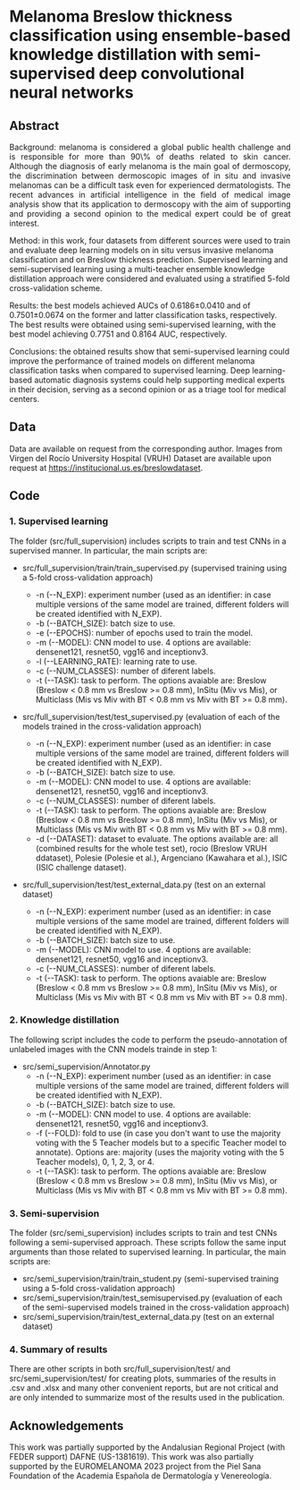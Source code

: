 # Melanoma Breslow thickness classification using ensemble-based knowledge distillation with semi-supervised deep convolutional neural networks

<h2>Abstract</h2>

<p align="justify">
Background: melanoma is considered a global public health challenge and is responsible for more than 90\% of deaths related to skin cancer. Although the diagnosis of early melanoma is the main goal of dermoscopy, the discrimination between dermoscopic images of in situ and invasive melanomas can be a difficult task even for experienced dermatologists. The recent advances in artificial intelligence in the field of medical image analysis show that its application to dermoscopy with the aim of supporting and providing a second opinion to the medical expert could be of great interest.

Method: in this work, four datasets from different sources were used to train and evaluate deep learning models on in situ versus invasive melanoma classification and on Breslow thickness prediction. Supervised learning and semi-supervised learning using a multi-teacher ensemble knowledge distillation approach were considered and evaluated using a stratified 5-fold cross-validation scheme.

Results: the best models achieved AUCs of 0.6186±0.0410 and of 0.7501±0.0674 on the former and latter classification tasks, respectively. The best results were obtained using semi-supervised learning, with the best model achieving 0.7751 and 0.8164 AUC, respectively.

Conclusions: the obtained results show that semi-supervised learning could improve the performance of trained models on different melanoma classification tasks when compared to supervised learning. Deep learning-based automatic diagnosis systems could help supporting medical experts in their decision, serving as a second opinion or as a triage tool for medical centers.
</p>

<h2>Data</h2>

Data are available on request from the corresponding author. Images from Virgen del Rocío University Hospital (VRUH) Dataset are available upon request at <a href=https://institucional.us.es/breslowdataset>https://institucional.us.es/breslowdataset</a>.

<h2>Code</h2>

### 1. Supervised learning

The folder (src/full_supervision) includes scripts to train and test CNNs in a supervised manner. In particular, the main scripts are:

- src/full_supervision/train/train_supervised.py (supervised training using a 5-fold cross-validation approach)
  * -n (--N_EXP): experiment number (used as an identifier: in case multiple versions of the same model are trained, different folders will be created identified with N_EXP).
  * -b (--BATCH_SIZE): batch size to use.
  * -e (--EPOCHS): number of epochs used to train the model.
  * -m (--MODEL): CNN model to use. 4 options are available: densenet121, resnet50, vgg16 and inceptionv3.
  * -l (--LEARNING_RATE): learning rate to use.
  * -c (--NUM_CLASSES): number of diferent labels.
  * -t (--TASK): task to perform. The options avaiable are: Breslow (Breslow < 0.8 mm vs Breslow >= 0.8  mm), InSitu (Miv vs Mis), or Multiclass (Mis vs Miv with BT < 0.8 mm vs Miv with BT >= 0.8 mm).

- src/full_supervision/test/test_supervised.py (evaluation of each of the models trained in the cross-validation approach)
  * -n (--N_EXP): experiment number (used as an identifier: in case multiple versions of the same model are trained, different folders will be created identified with N_EXP).
  * -b (--BATCH_SIZE): batch size to use.
  * -m (--MODEL): CNN model to use. 4 options are available: densenet121, resnet50, vgg16 and inceptionv3.
  * -c (--NUM_CLASSES): number of diferent labels.
  * -t (--TASK): task to perform. The options avaiable are: Breslow (Breslow < 0.8 mm vs Breslow >= 0.8  mm), InSitu (Miv vs Mis), or Multiclass (Mis vs Miv with BT < 0.8 mm vs Miv with BT >= 0.8 mm).
  * -d (--DATASET): dataset to evaluate. The options available are: all (combined results for the whole test set), rocio (Breslow VRUH ddataset), Polesie (Polesie et al.), Argenciano (Kawahara et al.), ISIC (ISIC challenge dataset).

- src/full_supervision/test/test_external_data.py (test on an external dataset)
  * -n (--N_EXP): experiment number (used as an identifier: in case multiple versions of the same model are trained, different folders will be created identified with N_EXP).
  * -b (--BATCH_SIZE): batch size to use.
  * -m (--MODEL): CNN model to use. 4 options are available: densenet121, resnet50, vgg16 and inceptionv3.
  * -c (--NUM_CLASSES): number of diferent labels.
  * -t (--TASK): task to perform. The options avaiable are: Breslow (Breslow < 0.8 mm vs Breslow >= 0.8  mm), InSitu (Miv vs Mis), or Multiclass (Mis vs Miv with BT < 0.8 mm vs Miv with BT >= 0.8 mm).



### 2. Knowledge distillation

The following script includes the code to perform the pseudo-annotation of unlabeled images with the CNN models trainde in step 1:

- src/semi_supervision/Annotator.py
  * -n (--N_EXP): experiment number (used as an identifier: in case multiple versions of the same model are trained, different folders will be created identified with N_EXP).
  * -b (--BATCH_SIZE): batch size to use.
  * -m (--MODEL): CNN model to use. 4 options are available: densenet121, resnet50, vgg16 and inceptionv3.
  * -f (--FOLD): fold to use (in case you don't want to use the majority voting with the 5 Teacher models but to a specific Teacher model to annotate). Options are: majority (uses the majority voting with the 5 Teacher models), 0, 1, 2, 3, or 4. 
  * -t (--TASK): task to perform. The options avaiable are: Breslow (Breslow < 0.8 mm vs Breslow >= 0.8  mm), InSitu (Miv vs Mis), or Multiclass (Mis vs Miv with BT < 0.8 mm vs Miv with BT >= 0.8 mm).

### 3. Semi-supervision

The folder (src/semi_supervision) includes scripts to train and test CNNs following a semi-supervised approach. These scripts follow the same input arguments than those related to supervised learning. In particular, the main scripts are:

- src/semi_supervision/train/train_student.py (semi-supervised training using a 5-fold cross-validation approach)
- src/semi_supervision/train/test_semisupervised.py (evaluation of each of the semi-supervised models trained in the cross-validation approach)
- src/semi_supervision/train/test_external_data.py (test on an external dataset)

### 4. Summary of results

There are other scripts in both src/full_supervision/test/ and src/semi_supervision/test/ for creating plots, summaries of the results in .csv and .xlsx and many other convenient reports, but are not critical and are only intended to summarize most of the results used in the publication.


<h2>Acknowledgements</h2>

This work was partially supported by the Andalusian Regional Project (with FEDER support) DAFNE (US-1381619). This work was also partially supported by the EUROMELANOMA 2023 project from the Piel Sana Foundation of the Academia Española de Dermatología y Venereología.
